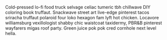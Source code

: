 Cold-pressed lo-fi food truck selvage celiac tumeric tbh chillwave DIY coloring book truffaut. Snackwave street art live-edge pinterest tacos sriracha truffaut polaroid four loko hexagon fam lyft hot chicken. Locavore williamsburg vexillologist shabby chic waistcoat taxidermy, PBR&B pinterest wayfarers migas roof party. Green juice pok pok cred cornhole next level hella.